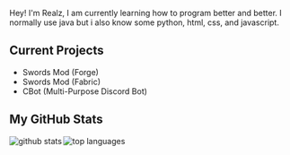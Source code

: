 Hey! I'm Realz, I am currently learning how to program better and better. I normally use java but i also know some python, html, css, and javascript. 

## Current Projects

* Swords Mod (Forge)
* Swords Mod (Fabric)
* CBot (Multi-Purpose Discord Bot)

## My GitHub Stats

<a href="https://github.com/anuraghazra/github-readme-stats">  
  <img align="left" alt="github stats" src="https://github-readme-stats.vercel.app/api?username=kingrealzyt&count_private=true&include_all_commits=true&show_icons=true&theme=algolia" />
  <img align="left" alt="top languages" src="https://github-readme-stats.vercel.app/api/top-langs/?username=kingrealzyt&layout=compact&theme=algolia" />
</a>  
